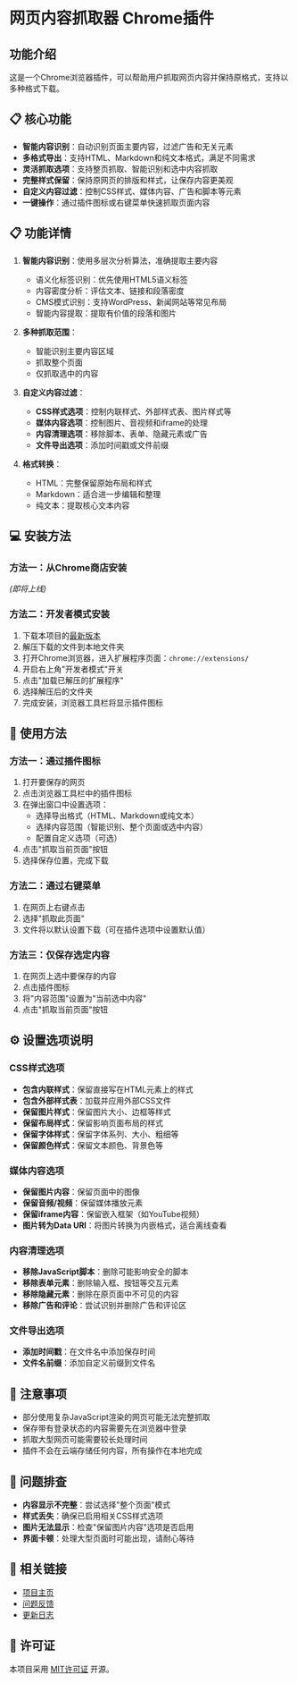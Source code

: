 # 网页内容抓取器 Chrome插件

## 功能介绍

这是一个Chrome浏览器插件，可以帮助用户抓取网页内容并保持原格式，支持以多种格式下载。

## 📋 核心功能

- **智能内容识别**：自动识别页面主要内容，过滤广告和无关元素
- **多格式导出**：支持HTML、Markdown和纯文本格式，满足不同需求
- **灵活抓取选项**：支持整页抓取、智能识别和选中内容抓取
- **完整样式保留**：保持原网页的排版和样式，让保存内容更美观
- **自定义内容过滤**：控制CSS样式、媒体内容、广告和脚本等元素
- **一键操作**：通过插件图标或右键菜单快速抓取页面内容

## 📋 功能详情

1. **智能内容识别**：使用多层次分析算法，准确提取主要内容
   - 语义化标签识别：优先使用HTML5语义标签
   - 内容密度分析：评估文本、链接和段落密度
   - CMS模式识别：支持WordPress、新闻网站等常见布局
   - 智能内容提取：提取有价值的段落和图片

2. **多种抓取范围**：
   - 智能识别主要内容区域
   - 抓取整个页面
   - 仅抓取选中的内容

3. **自定义内容过滤**：
   - **CSS样式选项**：控制内联样式、外部样式表、图片样式等
   - **媒体内容选项**：控制图片、音视频和iframe的处理
   - **内容清理选项**：移除脚本、表单、隐藏元素或广告
   - **文件导出选项**：添加时间戳或文件前缀

4. **格式转换**：
   - HTML：完整保留原始布局和样式
   - Markdown：适合进一步编辑和整理
   - 纯文本：提取核心文本内容

## 💻 安装方法

### 方法一：从Chrome商店安装
*(即将上线)*

### 方法二：开发者模式安装
1. 下载本项目的[最新版本](https://github.com/yourusername/chrome-web-clipper/releases)
2. 解压下载的文件到本地文件夹
3. 打开Chrome浏览器，进入扩展程序页面：`chrome://extensions/`
4. 开启右上角"开发者模式"开关
5. 点击"加载已解压的扩展程序"
6. 选择解压后的文件夹
7. 完成安装，浏览器工具栏将显示插件图标

## 🚀 使用方法

### 方法一：通过插件图标

1. 打开要保存的网页
2. 点击浏览器工具栏中的插件图标
3. 在弹出窗口中设置选项：
   - 选择导出格式（HTML、Markdown或纯文本）
   - 选择内容范围（智能识别、整个页面或选中内容）
   - 配置自定义选项（可选）
4. 点击"抓取当前页面"按钮
5. 选择保存位置，完成下载

### 方法二：通过右键菜单

1. 在网页上右键点击
2. 选择"抓取此页面"
3. 文件将以默认设置下载（可在插件选项中设置默认值）

### 方法三：仅保存选定内容

1. 在网页上选中要保存的内容
2. 点击插件图标
3. 将"内容范围"设置为"当前选中内容"
4. 点击"抓取当前页面"按钮

## ⚙️ 设置选项说明

### CSS样式选项
- **包含内联样式**：保留直接写在HTML元素上的样式
- **包含外部样式表**：加载并应用外部CSS文件
- **保留图片样式**：保留图片大小、边框等样式
- **保留布局样式**：保留影响页面布局的样式
- **保留字体样式**：保留字体系列、大小、粗细等
- **保留颜色样式**：保留文本颜色、背景色等

### 媒体内容选项
- **保留图片内容**：保留页面中的图像
- **保留音频/视频**：保留媒体播放元素
- **保留iframe内容**：保留嵌入框架（如YouTube视频）
- **图片转为Data URI**：将图片转换为内嵌格式，适合离线查看

### 内容清理选项
- **移除JavaScript脚本**：删除可能影响安全的脚本
- **移除表单元素**：删除输入框、按钮等交互元素
- **移除隐藏元素**：删除在原页面中不可见的内容
- **移除广告和评论**：尝试识别并删除广告和评论区

### 文件导出选项
- **添加时间戳**：在文件名中添加保存时间
- **文件名前缀**：添加自定义前缀到文件名

## 📝 注意事项

- 部分使用复杂JavaScript渲染的网页可能无法完整抓取
- 保存带有登录状态的内容需要先在浏览器中登录
- 抓取大型网页可能需要较长处理时间
- 插件不会在云端存储任何内容，所有操作在本地完成

## 🔧 问题排查

- **内容显示不完整**：尝试选择"整个页面"模式
- **样式丢失**：确保已启用相关CSS样式选项
- **图片无法显示**：检查"保留图片内容"选项是否启用
- **界面卡顿**：处理大型页面时可能出现，请耐心等待

## 🔗 相关链接

- [项目主页](https://github.com/yourusername/chrome-web-clipper)
- [问题反馈](https://github.com/yourusername/chrome-web-clipper/issues)
- [更新日志](https://github.com/yourusername/chrome-web-clipper/blob/main/CHANGELOG.md)

## 📜 许可证

本项目采用 [MIT许可证](LICENSE) 开源。 